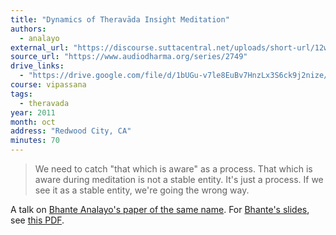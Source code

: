 ```yaml
---
title: "Dynamics of Theravāda Insight Meditation"
authors:
  - analayo
external_url: "https://discourse.suttacentral.net/uploads/short-url/12wJA0C0HoMnmQkXgzycgyqZkKd.mp3"
source_url: "https://www.audiodharma.org/series/2749"
drive_links:
  - "https://drive.google.com/file/d/1bUGu-v7le8EuBv7HnzLx3S6ck9j2nize/view?usp=drivesdk"
course: vipassana
tags:
  - theravada
year: 2011
month: oct
address: "Redwood City, CA"
minutes: 70
---
```


> We need to catch "that which is aware" as a process. That which is aware during meditation is not a stable entity. It's just a process. If we see it as a stable entity, we're going the wrong way.

A talk on [Bhante Analayo's paper of the same name](/content/papers/dynamics-of-insight_analayo).
For [Bhante's slides](https://audiodharma.us-east-1.linodeobjects.com/documents/66/Dynamics_Insight.pdf), see [this PDF](https://discourse.suttacentral.net/uploads/short-url/azUU8Pg2MpKgjQ9sTbkZTV3yqFe.pdf).
